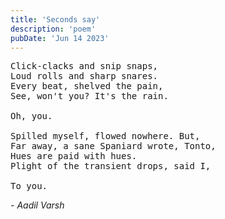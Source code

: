```yaml
---
title: 'Seconds say'
description: 'poem'
pubDate: 'Jun 14 2023'
---
```

<pre>
Click-clacks and snip snaps,
Loud rolls and sharp snares. 
Every beat, shelved the pain, 
See, won't you? It's the rain. 

Oh, you. 
 
Spilled myself, flowed nowhere. But, 
Far away, a sane Spaniard wrote, Tonto, 
Hues are paid with hues. 
Plight of the transient drops, said I, 

To you. 
</pre>

*- Aadil Varsh*

